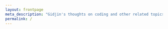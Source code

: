 ```yaml
---
layout: frontpage
meta_description: "Gidjin's thoughts on coding and other related topics"
permalink: /
---
```

